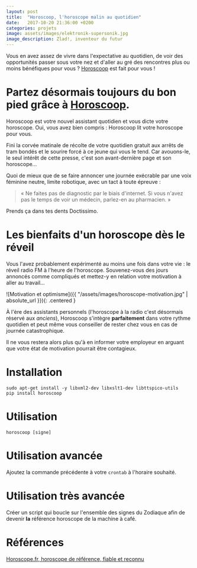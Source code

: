 ```yaml
---
layout: post
title:  "Horoscoop, l'horoscope malin au quotidien"
date:   2017-10-20 21:36:00 +0200
categories: projets
image: assets/images/elektronik-supersonik.jpg
image_description: Zlad!, inventeur du futur
---
```

Vous en avez assez de vivre dans l'expectative au quotidien, de voir des opportunités passer sous votre nez et d'aller au gré des rencontres plus ou moins bénéfiques pour vous ? [Horoscoop][horoscoop] est fait pour vous !
<!--more-->

# Partez désormais toujours du bon pied grâce à [Horoscoop][horoscoop].

Horoscoop est votre nouvel assistant quotidien et vous dicte votre horoscope. Oui, vous avez bien compris : Horoscoop lit votre horoscope pour vous.

Fini la corvée matinale de récolte de votre quotidien gratuit aux arrêts de tram bondés et le sourire forcé à ce jeune qui vous le tend. Car avouons-le, le seul intérêt de cette presse, c'est son avant-dernière page et son horoscope...

Quoi de mieux que de se faire annoncer une journée exécrable par une voix féminine neutre, limite robotique, avec un tact à toute épreuve :

> « Ne faites pas de diagnostic par le biais d'internet. Si vous n'avez pas le temps de voir un médecin, parlez-en au pharmacien. »

Prends ça dans tes dents Doctissimo.

# Les bienfaits d'un horoscope dès le réveil

Vous l'avez probablement expérimenté au moins une fois dans votre vie : le réveil radio FM à l'heure de l'horoscope. Souvenez-vous des jours annoncés comme compliqués et mettez-y en relation votre motivation à aller au travail...

![Motivation et optimisme]({{ "/assets/images/horoscope-motivation.jpg" | absolute_url }}){: .centered }

À l'ère des assistants personnels (l'horoscope à la radio c'est désormais réservé aux _anciens_), Horoscoop s'intègre __parfaitement__ dans votre rythme quotidien et peut même vous conseiller de rester chez vous en cas de journée catastrophique.

Il ne vous restera alors plus qu'à en informer votre employeur en arguant que votre état de motivation pourrait être contagieux.

# Installation

```
sudo apt-get install -y libxml2-dev libxslt1-dev libttspico-utils
pip install horoscoop
```

# Utilisation

```
horoscoop [signe]
```

# Utilisation avancée

Ajoutez la commande précédente à votre `crontab` à l'horaire souhaité.

# Utilisation très avancée

Créer un script qui boucle sur l'ensemble des signes du Zodiaque afin de devenir __la__ référence horoscope de la machine à café.

# Références

[Horoscope.fr, horoscope de référence, fiable et reconnu](https://www.horoscope.fr/)

[horoscoop]: https://github.com/florianpaquet/horoscoop
